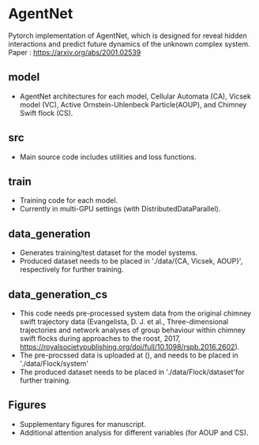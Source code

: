 # AgentNet
Pytorch implementation of AgentNet, which is designed for reveal hidden interactions and predict future dynamics of the unknown complex system.
Paper : https://arxiv.org/abs/2001.02539

## model
- AgentNet architectures for each model, Cellular Automata (CA), Vicsek model (VC), Active Ornstein-Uhlenbeck Particle(AOUP), and Chimney Swift flock (CS). 

## src
- Main source code includes utilities and loss functions.

## train
- Training code for each model.
- Currently in multi-GPU settings (with DistributedDataParallel).

## data_generation
- Generates training/test dataset for the model systems.
- Produced dataset needs to be placed in './data/{CA, Vicsek, AOUP}', respectively for further training.

## data_generation_cs
 - This code needs pre-processed system data from the original chimney swift trajectory data (Evangelista, D. J. et al., Three-dimensional trajectories and network analyses of group behaviour within chimney swift flocks during approaches to the roost, 2017, https://royalsocietypublishing.org/doi/full/10.1098/rspb.2016.2602). 
- The pre-procssed data is uploaded at (), and needs to be placed in './data/Flock/system'
- The produced dataset needs to be placed in './data/Flock/dataset'for further training.

## Figures
- Supplementary figures for manuscript. 
- Additional attention analysis for different variables (for AOUP and CS).
